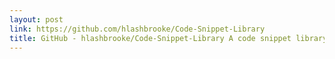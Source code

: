 ```yaml
---
layout: post
link: https://github.com/hlashbrooke/Code-Snippet-Library
title: GitHub - hlashbrooke/Code-Snippet-Library A code snippet library plugin for WordPress.
---
```

